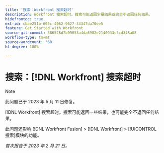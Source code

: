 ```yaml
---
title: '搜索：Workfront 搜索超时'
description: Workfront 搜索超时。搜索可能返回少量结果或完全不返回任何结果。
hidefromtoc: true
exl-id: cbae251b-605c-4062-9627-34347da70ee5
feature: Get Started with Workfront
source-git-commit: 386528d7b99053a4da6982e2140933c5cd348a08
workflow-type: tm+mt
source-wordcount: '60'
ht-degree: 100%

---
```


# 搜索：[!DNL Workfront] 搜索超时

<!--this issue is on WF and WFF TOCs. Valid issue, won't fix-->

>[!NOTE]
>
>此问题已于 2023 年 5 月 11 日修复。

[!DNL Workfront] 搜索超时。搜索可能返回一些结果，也可能完全不返回任何结果。

此问题还影响 [!DNL Workfront Fusion] > [!DNL Workfront] > [!UICONTROL 搜索]模块的功能。

_首次报告于 2023 年 2 月 21 日。_

